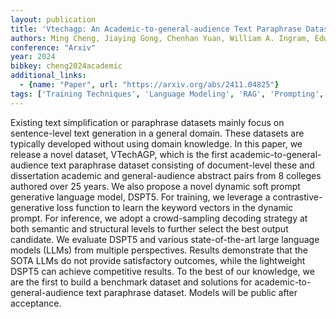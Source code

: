 ```yaml
---
layout: publication
title: 'Vtechagp: An Academic-to-general-audience Text Paraphrase Dataset And Benchmark Models'
authors: Ming Cheng, Jiaying Gong, Chenhan Yuan, William A. Ingram, Edward Fox, Hoda Eldardiry
conference: "Arxiv"
year: 2024
bibkey: cheng2024academic
additional_links:
  - {name: "Paper", url: "https://arxiv.org/abs/2411.04825"}
tags: ['Training Techniques', 'Language Modeling', 'RAG', 'Prompting', 'Applications']
---
```

Existing text simplification or paraphrase datasets mainly focus on
sentence-level text generation in a general domain. These datasets are
typically developed without using domain knowledge. In this paper, we release a
novel dataset, VTechAGP, which is the first academic-to-general-audience text
paraphrase dataset consisting of document-level these and dissertation academic
and general-audience abstract pairs from 8 colleges authored over 25 years. We
also propose a novel dynamic soft prompt generative language model, DSPT5. For
training, we leverage a contrastive-generative loss function to learn the
keyword vectors in the dynamic prompt. For inference, we adopt a crowd-sampling
decoding strategy at both semantic and structural levels to further select the
best output candidate. We evaluate DSPT5 and various state-of-the-art large
language models (LLMs) from multiple perspectives. Results demonstrate that the
SOTA LLMs do not provide satisfactory outcomes, while the lightweight DSPT5 can
achieve competitive results. To the best of our knowledge, we are the first to
build a benchmark dataset and solutions for academic-to-general-audience text
paraphrase dataset. Models will be public after acceptance.
